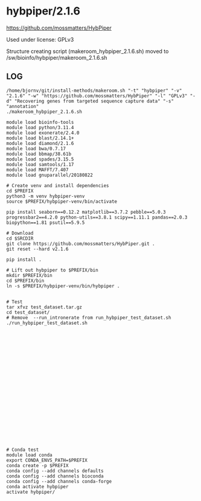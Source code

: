 hybpiper/2.1.6
========================

<https://github.com/mossmatters/HybPiper>

Used under license:
GPLv3


Structure creating script (makeroom_hybpiper_2.1.6.sh) moved to /sw/bioinfo/hybpiper/makeroom_2.1.6.sh

LOG
---

    /home/bjornv/git/install-methods/makeroom.sh "-t" "hybpiper" "-v" "2.1.6" "-w" "https://github.com/mossmatters/HybPiper" "-l" "GPLv3" "-d" "Recovering genes from targeted sequence capture data" "-s" "annotation"
    ./makeroom_hybpiper_2.1.6.sh

    module load bioinfo-tools
    module load python/3.11.4
    module load exonerate/2.4.0
    module load blast/2.14.1+
    module load diamond/2.1.6
    module load bwa/0.7.17 
    module load bbmap/38.61b
    module load spades/3.15.5
    module load samtools/1.17
    module load MAFFT/7.407
    module load gnuparallel/20180822

    # Create venv and install dependencies
    cd $PREFIX
    python3 -m venv hybpiper-venv
    source $PREFIX/hybpiper-venv/bin/activate

    pip install seaborn==0.12.2 matplotlib==3.7.2 pebble==5.0.3 progressbar2==4.2.0 python-utils==3.8.1 scipy==1.11.1 pandas==2.0.3 biopython==1.81 psutil==5.9.5

    # Download
    cd $SRCDIR
    git clone https://github.com/mossmatters/HybPiper.git .
    git reset --hard v2.1.6

    pip install .

    # Lift out hybpiper to $PREFIX/bin
    mkdir $PREFIX/bin
    cd $PREFIX/bin
    ln -s $PREFIX/hybpiper-venv/bin/hybpiper .


    # Test
    tar xfvz test_dataset.tar.gz
    cd test_dataset/
    # Remove  --run_intronerate from run_hybpiper_test_dataset.sh
    ./run_hybpiper_test_dataset.sh























    # Conda test
    module load conda
    export CONDA_ENVS_PATH=$PREFIX
    conda create -p $PREFIX
    conda config --add channels defaults
    conda config --add channels bioconda
    conda config --add channels conda-forge
    conda activate hybpiper
    activate hybpiper/
